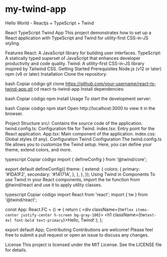# my-twind-app
 Hello World - Reactjs + TypeScript + Twind

React TypeScript Twind App
This project demonstrates how to set up a React application with TypeScript and Twind for utility-first CSS-in-JS styling.

Features
React: A JavaScript library for building user interfaces.
TypeScript: A statically typed superset of JavaScript that enhances developer productivity and code quality.
Twind: A utility-first CSS-in-JS library inspired by Tailwind CSS.
Getting Started
Prerequisites
Node.js (v12 or later)
npm (v6 or later)
Installation
Clone the repository:

bash
Copiar código
git clone https://github.com/your-username/react-ts-twind-app.git
cd react-ts-twind-app
Install dependencies:

bash
Copiar código
npm install
Usage
To start the development server:

bash
Copiar código
npm start
Open http://localhost:3000 to view it in the browser.

Project Structure
src/: Contains the source code of the application.
twind.config.ts: Configuration file for Twind.
index.tsx: Entry point for the React application.
App.tsx: Main component of the application.
index.css: Global styles (if any).
Configuration
Twind Configuration
The twind.config.ts file allows you to customize the Twind setup. Here, you can define your theme, extend colors, and more.

typescript
Copiar código
import { defineConfig } from '@twind/core';

export default defineConfig({
  theme: {
    extend: {
      colors: {
        primary: '#1DA1F2',
        secondary: '#14171A',
      },
    },
  },
});
Using Twind in Components
To use Twind in your React components, import the tw function from @twind/react and use it to apply utility classes.

typescript
Copiar código
import React from 'react';
import { tw } from '@twind/react';

const App: React.FC = () => {
  return (
    <div className={tw`flex items-center justify-center h-screen bg-gray-100`}>
      <h1 className={tw`text-4xl font-bold text-primary`}>Hello, Twind!</h1>
    </div>
  );
};

export default App;
Contributing
Contributions are welcome! Please feel free to submit a pull request or open an issue to discuss any changes.

License
This project is licensed under the MIT License. See the LICENSE file for details.